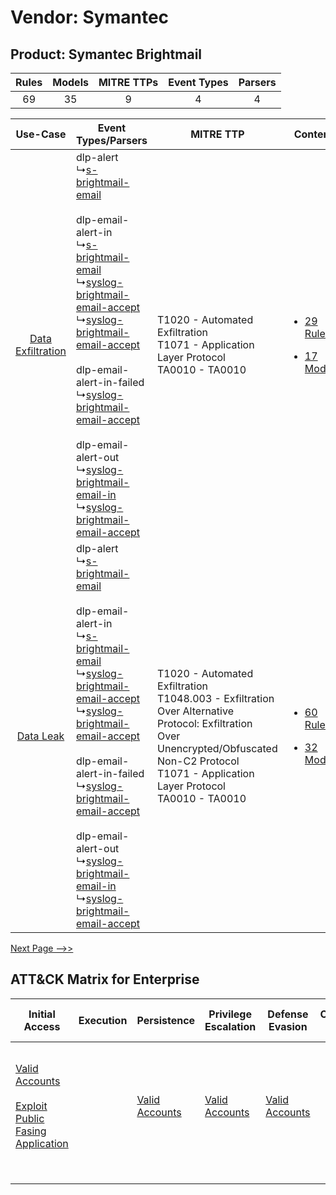 Vendor: Symantec
================
Product: Symantec Brightmail
----------------------------
| Rules | Models | MITRE TTPs | Event Types | Parsers |
|:-----:|:------:|:----------:|:-----------:|:-------:|
|  69   |   35   |     9      |      4      |    4    |

|    Use-Case    | Event Types/Parsers    | MITRE TTP    | Content    |
|:----:| ---- | ---- | ---- |
| [Data Exfiltration](../../../UseCases/uc_data_exfiltration.md) |  dlp-alert<br> ↳[s-brightmail-email](Ps/pC_sbrightmailemail.md)<br><br> dlp-email-alert-in<br> ↳[s-brightmail-email](Ps/pC_sbrightmailemail.md)<br> ↳[syslog-brightmail-email-accept](Ps/pC_syslogbrightmailemailaccept.md)<br> ↳[syslog-brightmail-email-accept](Ps/pC_syslogbrightmailemailaccept.md)<br><br> dlp-email-alert-in-failed<br> ↳[syslog-brightmail-email-accept](Ps/pC_syslogbrightmailemailaccept.md)<br><br> dlp-email-alert-out<br> ↳[syslog-brightmail-email-in](Ps/pC_syslogbrightmailemailin.md)<br> ↳[syslog-brightmail-email-accept](Ps/pC_syslogbrightmailemailaccept.md)<br> | T1020 - Automated Exfiltration<br>T1071 - Application Layer Protocol<br>TA0010 - TA0010<br>    | [<ul><li>29 Rules</li></ul><ul><li>17 Models</li></ul>](RM/r_m_symantec_symantec_brightmail_Data_Exfiltration.md) |
|         [Data Leak](../../../UseCases/uc_data_leak.md)         |  dlp-alert<br> ↳[s-brightmail-email](Ps/pC_sbrightmailemail.md)<br><br> dlp-email-alert-in<br> ↳[s-brightmail-email](Ps/pC_sbrightmailemail.md)<br> ↳[syslog-brightmail-email-accept](Ps/pC_syslogbrightmailemailaccept.md)<br> ↳[syslog-brightmail-email-accept](Ps/pC_syslogbrightmailemailaccept.md)<br><br> dlp-email-alert-in-failed<br> ↳[syslog-brightmail-email-accept](Ps/pC_syslogbrightmailemailaccept.md)<br><br> dlp-email-alert-out<br> ↳[syslog-brightmail-email-in](Ps/pC_syslogbrightmailemailin.md)<br> ↳[syslog-brightmail-email-accept](Ps/pC_syslogbrightmailemailaccept.md)<br> | T1020 - Automated Exfiltration<br>T1048.003 - Exfiltration Over Alternative Protocol: Exfiltration Over Unencrypted/Obfuscated Non-C2 Protocol<br>T1071 - Application Layer Protocol<br>TA0010 - TA0010<br> | [<ul><li>60 Rules</li></ul><ul><li>32 Models</li></ul>](RM/r_m_symantec_symantec_brightmail_Data_Leak.md)         |
[Next Page -->>](2_ds_symantec_symantec_brightmail.md)

ATT&CK Matrix for Enterprise
----------------------------
| Initial Access                                                                                                                                            | Execution | Persistence                                                         | Privilege Escalation                                                | Defense Evasion                                                     | Credential Access | Discovery                                                              | Lateral Movement                                                                                                                                                       | Collection | Command and Control                                                             | Exfiltration                                                                                                                                                                                                                                                                                                                    | Impact |
| --------------------------------------------------------------------------------------------------------------------------------------------------------- | --------- | ------------------------------------------------------------------- | ------------------------------------------------------------------- | ------------------------------------------------------------------- | ----------------- | ---------------------------------------------------------------------- | ---------------------------------------------------------------------------------------------------------------------------------------------------------------------- | ---------- | ------------------------------------------------------------------------------- | ------------------------------------------------------------------------------------------------------------------------------------------------------------------------------------------------------------------------------------------------------------------------------------------------------------------------------- | ------ |
| [Valid Accounts](https://attack.mitre.org/techniques/T1078)<br><br>[Exploit Public Fasing Application](https://attack.mitre.org/techniques/T1190)<br><br> |           | [Valid Accounts](https://attack.mitre.org/techniques/T1078)<br><br> | [Valid Accounts](https://attack.mitre.org/techniques/T1078)<br><br> | [Valid Accounts](https://attack.mitre.org/techniques/T1078)<br><br> |                   | [Account Discovery](https://attack.mitre.org/techniques/T1087)<br><br> | [Remote Services](https://attack.mitre.org/techniques/T1021)<br><br>[Remote Services: SMB/Windows Admin Shares](https://attack.mitre.org/techniques/T1021/002)<br><br> |            | [Application Layer Protocol](https://attack.mitre.org/techniques/T1071)<br><br> | [Exfiltration Over Alternative Protocol](https://attack.mitre.org/techniques/T1048)<br><br>[Exfiltration Over Alternative Protocol: Exfiltration Over Unencrypted/Obfuscated Non-C2 Protocol](https://attack.mitre.org/techniques/T1048/003)<br><br>[Automated Exfiltration](https://attack.mitre.org/techniques/T1020)<br><br> |        |